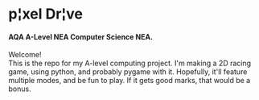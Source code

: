 # p¦xel Dr¦ve
#### AQA A-Level NEA Computer Science NEA.
Welcome!
<br>
This is the repo for my A-level computing project. I'm making a 2D racing game, using python, and probably pygame with it.
Hopefully, it'll feature multiple modes, and be fun to play. If it gets good marks, that would be a bonus.
